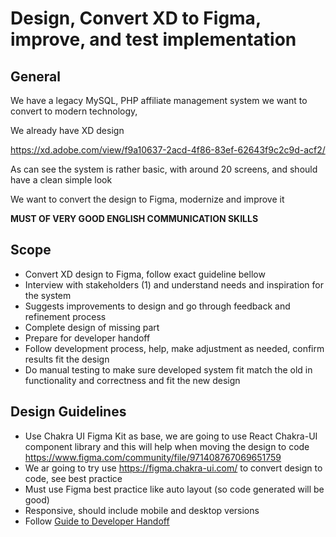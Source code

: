 # Design, Convert XD to Figma, improve, and test implementation  

## General
We have a legacy MySQL, PHP affiliate management system we want
to convert to modern technology,

We already have XD design

https://xd.adobe.com/view/f9a10637-2acd-4f86-83ef-62643f9c2c9d-acf2/

As can see the system is rather basic, with around 20 screens, and should have a clean simple look

We want to convert the design to Figma, modernize and improve it

**MUST OF VERY GOOD ENGLISH COMMUNICATION SKILLS**  

## Scope
- Convert XD design to Figma, follow exact guideline bellow
- Interview with stakeholders (1) and understand needs and inspiration for the system
- Suggests improvements to design and go through feedback and refinement process
- Complete design of missing part
- Prepare for developer handoff 
- Follow development process, help, make adjustment as needed, confirm results fit the design
- Do manual testing to make sure developed system fit match the old in functionality and correctness and fit the new design 

## Design Guidelines
- Use Chakra UI Figma Kit as base, we are going to use React Chakra-UI component library and this will help when moving the design to code 
   https://www.figma.com/community/file/971408767069651759
- We ar going to try use https://figma.chakra-ui.com/ to convert design to code, see best practice
- Must use Figma best practice like auto layout (so code generated will be good)
- Responsive, should include mobile and desktop versions
- Follow [Guide to Developer Handoff](https://www.figma.com/best-practices/guide-to-developer-handoff/)
